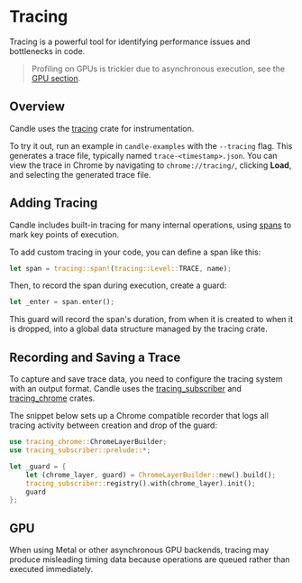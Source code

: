 # Tracing

Tracing is a powerful tool for identifying performance issues and bottlenecks in code.

> Profiling on GPUs is trickier due to asynchronous execution, see the [GPU section](#gpu).

## Overview

Candle uses the [tracing](https://docs.rs/tracing/latest/tracing/) crate for instrumentation.

To try it out, run an example in `candle-examples` with the `--tracing` flag. 
This generates a trace file, typically named `trace-<timestamp>.json`. 
You can view the trace in Chrome by navigating to `chrome://tracing/`, clicking **Load**, and selecting the generated trace file.

## Adding Tracing

Candle includes built-in tracing for many internal operations, using [spans](https://docs.rs/tracing/latest/tracing/struct.Span.html) to mark key points of execution.

To add custom tracing in your code, you can define a span like this:

```rust
let span = tracing::span!(tracing::Level::TRACE, name);
```

Then, to record the span during execution, create a guard:

```rust
let _enter = span.enter();
```

This guard will record the span's duration, from when it is created to when it is dropped, into a global data structure managed by the tracing crate.

## Recording and Saving a Trace

To capture and save trace data, you need to configure the tracing system with an output format. Candle uses the [tracing_subscriber](https://docs.rs/tracing-subscriber/latest/tracing_subscriber/) and [tracing_chrome](https://docs.rs/tracing-chrome/latest/tracing_chrome/) crates.

The snippet below sets up a Chrome compatible recorder that logs all tracing activity between creation and drop of the guard:

```rust
use tracing_chrome::ChromeLayerBuilder;
use tracing_subscriber::prelude::*;

let _guard = {
    let (chrome_layer, guard) = ChromeLayerBuilder::new().build();
    tracing_subscriber::registry().with(chrome_layer).init();
    guard
};
```

## GPU

When using Metal or other asynchronous GPU backends, tracing may produce misleading timing data because operations are queued rather than executed immediately.